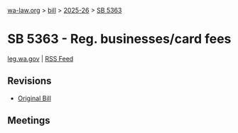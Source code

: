 [wa-law.org](/) > [bill](/bill/) > [2025-26](/bill/2025-26/) > [SB 5363](/bill/2025-26/sb/5363/)

# SB 5363 - Reg. businesses/card fees
[leg.wa.gov](https://app.leg.wa.gov/billsummary?BillNumber=5363&Year=2025&Initiative=false) | [RSS Feed](./rss.xml)

## Revisions
* [Original Bill](1/)

## Meetings